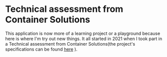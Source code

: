 # Technical assessment from Container Solutions

This application is now more of a learning project or a playground because here is where I'm try out new things. It all started in 2021 when I took part in a Technical assessment from Container Solutions(the project's specifications can be found [here](./api_specifications/) ).


